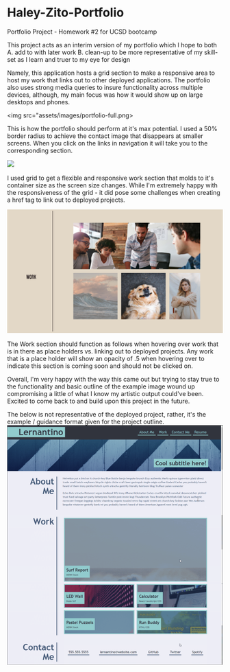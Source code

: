 # Haley-Zito-Portfolio
Portfolio Project - Homework #2 for UCSD bootcamp

This project acts as an interim version of my portfolio which I hope to both 
A. add to with later work
B. clean-up to be more representative of my skill-set as I learn and truer to my eye for design

Namely, this application hosts a grid section to make a responsive area to host my work that links out to other deployed applications. The portfolio also uses strong media queries to insure functionality across multiple devices, although, my main focus was how it would show up on large desktops and phones. 

<img src="assets/images/portfolio-full.png>

This is how the portfolio should perform at it's max potential. I used a 50% border radius to achieve the contact image that disappears at smaller screens. When you click on the links in navigation it will take you to the corresponding section.

<img src="assets/images/portfolio-laptop.png">

I used grid to get a flexible and responsive work section that molds to it's container size as the screen size changes. While I'm extremely happy with the responsiveness of the grid - it did pose some challenges when creating a href tag to link out to deployed projects. 

<img src="assets/images/portfolio-coming-soon.png">

The Work section should function as follows when hovering over work that is in there as place holders vs. linking out to deployed projects. Any work that is a place holder will show an opacity of .5 when hovering over to indicate this section is coming soon and should not be clicked on.


Overall, I'm very happy with the way this came out but trying to stay true to the functionality and basic outline of the example image wound up compromising a little of what I know my artistic output could've been. Excited to come back to and build upon this project in the future. 


The below is not representative of the deployed project, rather, it's the example / guidance format given for the project outline.
<img src="assets/images/hw2_webpage.png">